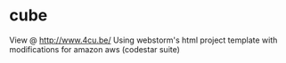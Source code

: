 # cube
View @ http://www.4cu.be/
Using webstorm's html project template with modifications for amazon aws (codestar suite)
